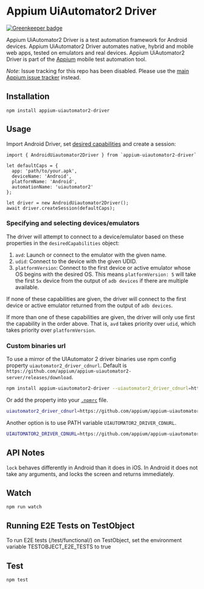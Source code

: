 # Appium UiAutomator2 Driver

[![Greenkeeper badge](https://badges.greenkeeper.io/appium/appium-uiautomator2-driver.svg)](https://greenkeeper.io/)

Appium UiAutomator2 Driver is a test automation framework for Android devices. Appium UiAutomator2 Driver automates native, hybrid and mobile web apps, tested on emulators and real devices. Appium UiAutomator2 Driver is part of the [Appium](https://github.com/appium/appium) mobile test automation tool.

*Note*: Issue tracking for this repo has been disabled. Please use the [main Appium issue tracker](https://github.com/appium/appium/issues) instead.

## Installation

```
npm install appium-uiautomator2-driver
```

## Usage
Import Android Driver, set [desired capabilities](http://appium.io/slate/en/1.5/?javascript#appium-server-capabilities) and create a session:

```
import { AndroidUiautomator2Driver } from `appium-uiautomator2-driver`

let defaultCaps = {
  app: 'path/to/your.apk',
  deviceName: 'Android',
  platformName: 'Android',
  automationName: 'uiautomator2'
};

let driver = new AndroidUiautomator2Driver();
await driver.createSession(defaultCaps);
```

### Specifying and selecting devices/emulators
The driver will attempt to connect to a device/emulator based on these properties in the `desiredCapabilities` object:

1. `avd`: Launch or connect to the emulator with the given name.
1. `udid`: Connect to the device with the given UDID.
1. `platformVersion`: Connect to the first device or active emulator whose OS begins with the desired OS. This means `platformVersion: 5` will take the first `5x` device from the output of `adb devices` if there are multiple available.

If none of these capabilities are given, the driver will connect to the first device or active emulator returned from the output of `adb devices`.

If more than one of these capabilities are given, the driver will only use first the capability in the order above. That is, `avd` takes priority over `udid`, which takes priority over `platformVersion`.

### Custom binaries url

To use a mirror of the UIAutomator 2 driver binaries use npm config property `uiautomator2_driver_cdnurl`.
Default is `https://github.com/appium/appium-uiautomator2-server/releases/download`.

```bash
npm install appium-uiautomator2-driver --uiautomator2_driver_cdnurl=https://github.com/appium/appium-uiautomator2-server/releases/download
```

Or add the property into your [`.npmrc`](https://docs.npmjs.com/files/npmrc) file.

```bash
uiautomator2_driver_cdnurl=https://github.com/appium/appium-uiautomator2-server/releases/download
```

Another option is to use PATH variable `UIAUTOMATOR2_DRIVER_CDNURL`.

```bash
UIAUTOMATOR2_DRIVER_CDNURL=https://github.com/appium/appium-uiautomator2-server/releases/download npm install appium-uiautomator2-driver
```

## API Notes

`lock` behaves differently in Android than it does in iOS. In Android it does not take any arguments, and locks the screen and returns immediately.


## Watch

```
npm run watch
```

## Running E2E Tests on TestObject

To run E2E tests (/test/functional/) on TestObject, set the environment variable TESTOBJECT_E2E_TESTS to true

## Test

```
npm test
```
